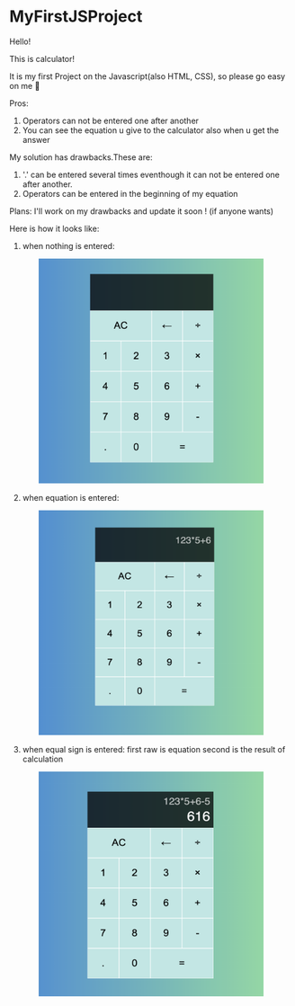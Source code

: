 # MyFirstJSProject

Hello!

This is calculator!

It is my first Project on the Javascript(also HTML, CSS), so please go easy on me 🙈

Pros:
1. Operators can not be entered one after another 
2. You can see the equation u give to the calculator also when u get the answer

My solution has drawbacks.These are:
1. '.' can be entered several times eventhough it can not be entered one after another.
2. Operators can be entered in the beginning of my equation

Plans: I'll work on my drawbacks and update it soon ! (if anyone wants)

Here is how it looks like: 
1. when nothing is entered:
<p align="center">
   <img src="images/Снимок%20экрана%202020-09-04%20в%2016.00.42.png" width="400" height="400">
</p>

2. when equation is entered:
<p align="center">
   <img src="images/Снимок%20экрана%202020-09-04%20в%2016.00.28.png" width="400" height="400">
</p>

3. when equal sign is entered:
   first raw is equation
   second is the result of calculation
<p align="center">
   <img src="images/Снимок%20экрана%202020-09-04%20в%2015.59.30.png" width="400" height="400">
</p>

